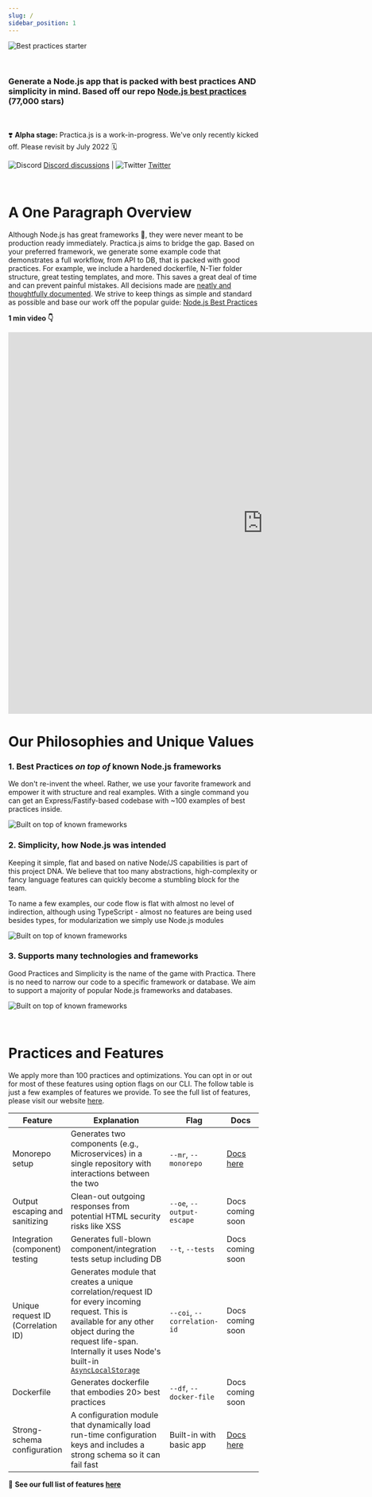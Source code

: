 ```yaml
---
slug: /
sidebar_position: 1
---
```


![Best practices starter](/img/practica-logo.png)

<br/>

### Generate a Node.js app that is packed with best practices AND simplicity in mind. Based off our repo [Node.js best practices](https://github.com/goldbergyoni/nodebestpractices) (77,000 stars)

<br />


❣️ **Alpha stage:** Practica.js is a work-in-progress. We've only recently kicked off. Please revisit by July 2022 🗓

![Discord](/img/discord-logo.png) [Discord discussions](https://discord.gg/9Nrarr7p) | ![Twitter](/img/twitter-icon.png) [Twitter](https://twitter.com/nodepractices)


<br/>

# A One Paragraph Overview

Although Node.js has great frameworks 💚, they were never meant to be production ready immediately. Practica.js aims to bridge the gap. Based on your preferred framework, we generate some example code that demonstrates a full workflow, from API to DB, that is packed with good practices. For example, we include a hardened dockerfile, N-Tier folder structure, great testing templates, and more. This saves a great deal of time and can prevent painful mistakes. All decisions made are [neatly and thoughtfully documented](./decisions/). We strive to keep things as simple and standard as possible and base our work off the popular guide: [Node.js Best Practices](https://github.com/goldbergyoni/nodebestpractices)

**1 min video 👇**


<iframe width="1024" height="768" src="https://www.youtube.com/embed/F6kAs2VEcKw" title="YouTube video player" frameborder="0" allow="accelerometer; autoplay; clipboard-write; encrypted-media; gyroscope; picture-in-picture" allowfullscreen></iframe>

# Our Philosophies and Unique Values

### 1. Best Practices _on top of_ known Node.js frameworks

We don't re-invent the wheel. Rather, we use your favorite framework and empower it with structure and real examples. With a single command you can get an Express/Fastify-based codebase with ~100 examples of best practices inside.

![Built on top of known frameworks](/img/on-top-of-frameworks.png)

### 2. Simplicity, how Node.js was intended

Keeping it simple, flat and based on native Node/JS capabilities is part of this project DNA. We believe that too many abstractions, high-complexity or fancy language features can quickly become a stumbling block for the team. 

To name a few examples, our code flow is flat with almost no level of indirection, although using TypeScript - almost no features are being used besides types, for modularization we simply use Node.js modules

![Built on top of known frameworks](/img/abstractions-vs-simplicity.png)

### 3. Supports many technologies and frameworks

Good Practices and Simplicity is the name of the game with Practica. There is no need to narrow our code to a specific framework or database. We aim to support a majority of popular Node.js frameworks and databases.

![Built on top of known frameworks](/img/tech-stack.png)

<br />

# Practices and Features

We apply more than 100 practices and optimizations. You can opt in or out for most of these features using option flags on our CLI. The follow table is just a few examples of features we provide. To see the full list of features, please visit our website [here](https://practica.dev/dev/features/).

| **Feature** | **Explanation** | **Flag** | **Docs** |
| ----------- | --------------- | -------- | -------- |
| Monorepo setup | Generates two components (e.g., Microservices) in a single repository with interactions between the two | `--mr`, `--monorepo` | [Docs here](./decisions/monorepo.md) |
| Output escaping and sanitizing | Clean-out outgoing responses from potential HTML security risks like XSS | `--oe`, `--output-escape` | Docs coming soon |
| Integration (component) testing | Generates full-blown component/integration tests setup including DB | `--t`, `--tests` | Docs coming soon |
| Unique request ID (Correlation ID) | Generates module that creates a unique correlation/request ID for every incoming request. This is available for any other object during the request life-span. Internally it uses Node's built-in [`AsyncLocalStorage`](https://nodejs.org/api/async_hooks.html#class-asynclocalstorage) | `--coi`, `--correlation-id` | Docs coming soon |
| Dockerfile | Generates dockerfile that embodies 20> best practices | `--df`, `--docker-file` | Docs coming soon |
| Strong-schema configuration | A configuration module that dynamically load run-time configuration keys and includes a strong schema so it can fail fast | Built-in with basic app | [Docs here](./decisions/configuration-library.md) |

📗 **See our full list of features [here](./features-reference.md)**

